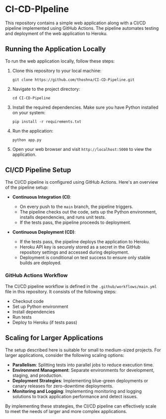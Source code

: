 # CI-CD-PIpeline
 
This repository contains a simple web application along with a CI/CD pipeline implemented using GitHub Actions. The pipeline automates testing and deployment of the web application to Heroku.

## Running the Application Locally

To run the web application locally, follow these steps:

1. Clone this repository to your local machine:

    ```
    git clone https://github.com/thoshna/CI-CD-Pipeline.git
    ```

2. Navigate to the project directory:

    ```
    cd CI-CD-Pipeline
    ```

3. Install the required dependencies. Make sure you have Python installed on your system:

    ```
    pip install -r requirements.txt
    ```

4. Run the application:

    ```
    python app.py
    ```

5. Open your web browser and visit `http://localhost:5000` to view the application.

## CI/CD Pipeline Setup

The CI/CD pipeline is configured using GitHub Actions. Here's an overview of the pipeline setup:

- **Continuous Integration (CI)**:
  - On every push to the `main` branch, the pipeline triggers.
  - The pipeline checks out the code, sets up the Python environment, installs dependencies, and runs unit tests.
  - If the tests pass, the pipeline proceeds to deployment.

- **Continuous Deployment (CD)**:
  - If the tests pass, the pipeline deploys the application to Heroku.
  - Heroku API key is securely stored as a secret in the GitHub repository settings and accessed during deployment.
  - Deployment is conditional on test success to ensure only stable builds are deployed.

### GitHub Actions Workflow

The CI/CD pipeline workflow is defined in the `.github/workflows/main.yml` file in this repository. It consists of the following steps:

- Checkout code
- Set up Python environment
- Install dependencies
- Run tests
- Deploy to Heroku (if tests pass)


## Scaling for Larger Applications

The setup described here is suitable for small to medium-sized projects. For larger applications, consider the following scaling options:

- **Parallelism**: Splitting tests into parallel jobs to reduce execution time.
- **Environment Management**: Separate environments for development, staging, and production.
- **Deployment Strategies**: Implementing blue-green deployments or canary releases for zero-downtime deployments.
- **Monitoring and Logging**: Implementing monitoring and logging solutions to track application performance and detect issues.

By implementing these strategies, the CI/CD pipeline can effectively scale to meet the needs of larger and more complex applications.
